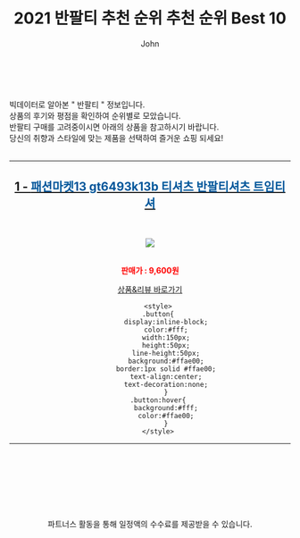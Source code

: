 ﻿---
layout: post
title:  "2021 반팔티 추천 순위 추천 순위 Best 10"
author: John
categories: [ 패션의류 ]
tags: [ 반팔티, 반팔티 브랜드, 반팔티 추천, 반팔티셔츠, 반팔티 브랜드 순위, 반팔티 영어로, 반팔티 접는법, 반팔티 제작, 반팔티 코디, 반팔티 넣어입기 ]
image: https://newtalk.nyc3.digitaloceanspaces.com/img/202103/t6493k13-270.gif 
description: "쿠팡에서 2021 반팔티 추천 순위 관련 상품으로 가장 고객 선호도가 높은 제품 중 하나입니다."
---

<br>
<br>
빅데이터로 알아본 " 반팔티 " 정보입니다.
<br>
상품의 후기와 평점을 확인하여 순위별로 모았습니다.
<br>
반팔티  구매를 고려중이시면 아래의 상품을 참고하시기 바랍니다.
<br>
당신의 취향과 스타일에 맞는 제품을 선택하여 즐거운 쇼핑 되세요!
<br><br>
<hr>
<p>
    
<center><h2><a href="https://oneany.shop/3PO3nD" target="_blank"><b>1 - <font color='#01579B'>패션마켓13 gt6493k13b 티셔츠 반팔티셔츠 트임티셔</font></b></a></h2><br>

<a href="https://oneany.shop/3PO3nD" target="_blank"><img src="https://newtalk.nyc3.digitaloceanspaces.com/img/202103/t6493k13-270.gif"></a><br><br>

<b><font color='#ff0000'>판매가 : 9,600원</font></b><br>

<a href="https://oneany.shop/3PO3nD" target="_blank" class="button">상품&리뷰 바로가기</a><p>

        <style>
        .button{
            display:inline-block;
            color:#fff;
            width:150px;
            height:50px;
            line-height:50px;
            background:#ffae00;
            border:1px solid #ffae00;
            text-align:center;
            text-decoration:none;
            }
        .button:hover{
            background:#fff;
            color:#ffae00;
            }
        </style>

<hr>

<br><br><br><br><br><br><br>
파트너스 활동을 통해 일정액의 수수료를 제공받을 수 있습니다.
